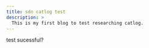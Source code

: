 ```yaml
---
title: sdn catlog test
description: >
  This is my first blog to test researching catlog.
---
```

test sucessful?